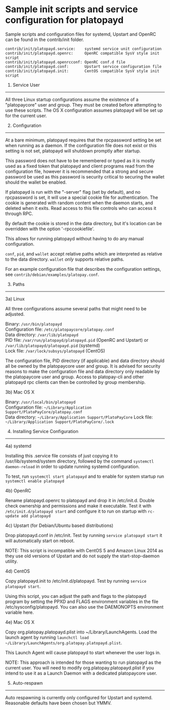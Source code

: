 Sample init scripts and service configuration for platopayd
==========================================================

Sample scripts and configuration files for systemd, Upstart and OpenRC
can be found in the contrib/init folder.

    contrib/init/platopayd.service:    systemd service unit configuration
    contrib/init/platopayd.openrc:     OpenRC compatible SysV style init script
    contrib/init/platopayd.openrcconf: OpenRC conf.d file
    contrib/init/platopayd.conf:       Upstart service configuration file
    contrib/init/platopayd.init:       CentOS compatible SysV style init script

1. Service User
---------------------------------

All three Linux startup configurations assume the existence of a "platopaycore" user
and group.  They must be created before attempting to use these scripts.
The OS X configuration assumes platopayd will be set up for the current user.

2. Configuration
---------------------------------

At a bare minimum, platopayd requires that the rpcpassword setting be set
when running as a daemon.  If the configuration file does not exist or this
setting is not set, platopayd will shutdown promptly after startup.

This password does not have to be remembered or typed as it is mostly used
as a fixed token that platopayd and client programs read from the configuration
file, however it is recommended that a strong and secure password be used
as this password is security critical to securing the wallet should the
wallet be enabled.

If platopayd is run with the "-server" flag (set by default), and no rpcpassword is set,
it will use a special cookie file for authentication. The cookie is generated with random
content when the daemon starts, and deleted when it exits. Read access to this file
controls who can access it through RPC.

By default the cookie is stored in the data directory, but it's location can be overridden
with the option '-rpccookiefile'.

This allows for running platopayd without having to do any manual configuration.

`conf`, `pid`, and `wallet` accept relative paths which are interpreted as
relative to the data directory. `wallet` *only* supports relative paths.

For an example configuration file that describes the configuration settings,
see `contrib/debian/examples/platopay.conf`.

3. Paths
---------------------------------

3a) Linux

All three configurations assume several paths that might need to be adjusted.

Binary:              `/usr/bin/platopayd`  
Configuration file:  `/etc/platopaycore/platopay.conf`  
Data directory:      `/var/lib/platopayd`  
PID file:            `/var/run/platopayd/platopayd.pid` (OpenRC and Upstart) or `/var/lib/platopayd/platopayd.pid` (systemd)  
Lock file:           `/var/lock/subsys/platopayd` (CentOS)  

The configuration file, PID directory (if applicable) and data directory
should all be owned by the platopaycore user and group.  It is advised for security
reasons to make the configuration file and data directory only readable by the
platopaycore user and group.  Access to platopay-cli and other platopayd rpc clients
can then be controlled by group membership.

3b) Mac OS X

Binary:              `/usr/local/bin/platopayd`  
Configuration file:  `~/Library/Application Support/PlatoPayCore/platopay.conf`  
Data directory:      `~/Library/Application Support/PlatoPayCore`
Lock file:           `~/Library/Application Support/PlatoPayCore/.lock`

4. Installing Service Configuration
-----------------------------------

4a) systemd

Installing this .service file consists of just copying it to
/usr/lib/systemd/system directory, followed by the command
`systemctl daemon-reload` in order to update running systemd configuration.

To test, run `systemctl start platopayd` and to enable for system startup run
`systemctl enable platopayd`

4b) OpenRC

Rename platopayd.openrc to platopayd and drop it in /etc/init.d.  Double
check ownership and permissions and make it executable.  Test it with
`/etc/init.d/platopayd start` and configure it to run on startup with
`rc-update add platopayd`

4c) Upstart (for Debian/Ubuntu based distributions)

Drop platopayd.conf in /etc/init.  Test by running `service platopayd start`
it will automatically start on reboot.

NOTE: This script is incompatible with CentOS 5 and Amazon Linux 2014 as they
use old versions of Upstart and do not supply the start-stop-daemon utility.

4d) CentOS

Copy platopayd.init to /etc/init.d/platopayd. Test by running `service platopayd start`.

Using this script, you can adjust the path and flags to the platopayd program by
setting the PPXD and FLAGS environment variables in the file
/etc/sysconfig/platopayd. You can also use the DAEMONOPTS environment variable here.

4e) Mac OS X

Copy org.platopay.platopayd.plist into ~/Library/LaunchAgents. Load the launch agent by
running `launchctl load ~/Library/LaunchAgents/org.platopay.platopayd.plist`.

This Launch Agent will cause platopayd to start whenever the user logs in.

NOTE: This approach is intended for those wanting to run platopayd as the current user.
You will need to modify org.platopay.platopayd.plist if you intend to use it as a
Launch Daemon with a dedicated platopaycore user.

5. Auto-respawn
-----------------------------------

Auto respawning is currently only configured for Upstart and systemd.
Reasonable defaults have been chosen but YMMV.
